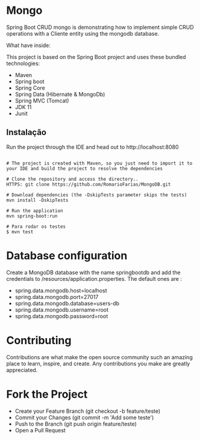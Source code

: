  # Mongo
 Spring Boot CRUD mongo is demonstrating how to implement simple CRUD operations with a Cliente entity using the mongodb database.

<p>What have inside:</p>
This project is based on the Spring Boot project and uses these bundled technologies:

- Maven
- Spring boot
- Spring Core
- Spring Data (Hibernate & MongoDb)
- Spring MVC (Tomcat)
- JDK 11
- Junit


## Instalação
Run the project through the IDE and head out to http://localhost:8080
```shell

# The project is created with Maven, so you just need to import it to your IDE and build the project to resolve the dependencies

# Clone the repository and access the directory..
HTTPS: git clone https://github.com/RomarioFarias/MongoDB.git

# Download dependencies (the -DskipTests parameter skips the tests)
mvn install -DskipTests

# Run the application
mvn spring-boot:run

# Para rodar os testes
$ mvn test
```

# Database configuration
Create a MongoDB database with the name springbootdb and add the credentials to /resources/application.properties.
The default ones are :


- spring.data.mongodb.host=localhost
- spring.data.mongodb.port=27017
- spring.data.mongodb.database=users-db
- spring.data.mongodb.username=root
- spring.data.mongodb.password=root

# Contributing
Contributions are what make the open source community such an amazing place to learn, inspire, and create. Any contributions you make are greatly appreciated.

# Fork the Project
- Create your Feature Branch (git checkout -b feature/teste)
- Commit your Changes (git commit -m 'Add some teste')
- Push to the Branch (git push origin feature/teste)
- Open a Pull Request
